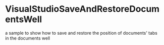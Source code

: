 # VisualStudioSaveAndRestoreDocumentsWell
a sample to show how to save and restore the position of documents' tabs in the documents well
